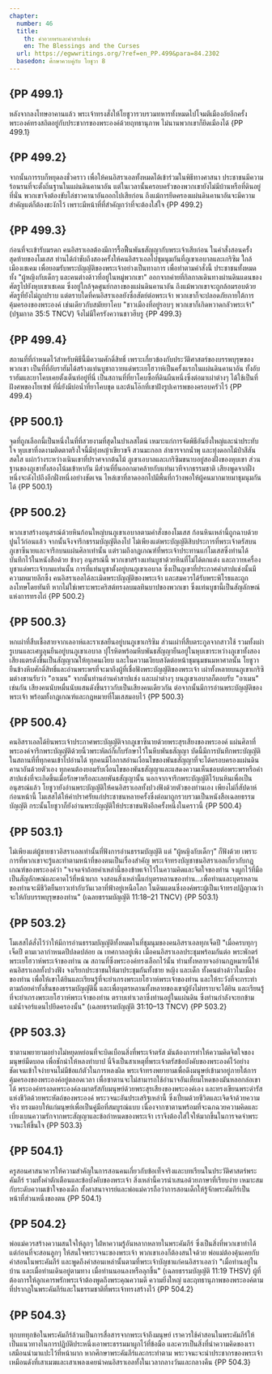 ```yaml
---
chapter:
  number: 46
  title:
    th: คำอวยพรและคำสาปแช่ง
    en: The Blessings and the Curses
  url: https://egwwritings.org/?ref=en_PP.499&para=84.2302
  basedon: ศึกษาควบคู่กับ โยชูวา 8
---
```


## {PP 499.1}

หลังจากลงโทษอาคานแล้ว พระเจ้าทรงสั่งให้โยชูวารวบรวมทหารทั้งหมดไปโจมตีเมืองอัยอีกครั้ง พระองค์ทรงสถิตอยู่กับประชากรของพระองค์ด้วยฤทธานุภาพ ไม่นานพวกเขาก็ยึดเมืองได้ {PP 499.1}

## {PP 499.2}

จากนั้นการรบก็หยุดลงชั่วคราว เพื่อให้คนอิสราเอลทั้งหมดได้เข้าร่วมในพิธีทางศาสนา ประชาชนมีความร้อนรนที่จะตั้งถิ่นฐานในแผ่นดินคานาอัน แต่ในเวลานั้นครอบครัวของพวกเขายังไม่มีบ้านหรือที่ดินอยู่ที่นั่น พวกเขาจึงต้องขับไล่ชาวคานาอันออกไปเสียก่อน ถึงแม้การยึดครองแผ่นดินคานาอันจะมีความสำคัญแต่ก็ต้องชะงักไว้ เพราะมีหน้าที่ที่สำคัญกว่าที่จะต้องใส่ใจ {PP 499.2}

## {PP 499.3}

ก่อนที่จะเข้ารับมรดก คนอิสราเอลต้องมีการรื้อฟื้นพันธสัญญากับพระเจ้าเสียก่อน ในคำสั่งสอนครั้งสุดท้ายของโมเสส ท่านได้กำชับถึงสองครั้งให้คนอิสราเอลไปชุมนุมกันที่ภูเขาเอบาลและเกริซิม ใกล้เมืองเชเคม เพื่อยอมรับพระบัญญัติของพระเจ้าอย่างเป็นทางการ เพื่อทำตามคำสั่งนี้ ประชาชนทั้งหมด ทั้ง "ผู้หญิงกับเด็กๆ และคนต่างด้าวที่อยู่ในหมู่พวกเขา" ออกจากค่ายที่กิลกาลเดินทางผ่านดินแดนของศัตรูไปยังหุบเขาเชเคม ซึ่งอยู่ใกล้จุดศูนย์กลางของแผ่นดินคานาอัน ถึงแม้พวกเขาจะถูกล้อมรอบด้วยศัตรูที่ยังไม่ถูกปราบ แต่ตราบใดที่คนอิสราเอลยังซื่อสัตย์ต่อพระเจ้า พวกเขาก็จะปลอดภัยภายใต้การคุ้มครองของพระองค์ เช่นเดียวกับสมัยยาโคบ "ชาวเมืองที่อยู่รอบๆ พวกเขาก็เกิดหวาดกลัวพระเจ้า" (ปฐมกาล 35:5 TNCV) จึงไม่มีใครรังควานชาวฮีบรู {PP 499.3}

## {PP 499.4}

สถานที่ที่กำหนดไว้สำหรับพิธีนี้มีความศักดิ์สิทธิ์ เพราะเกี่ยวข้องกับประวัติศาสตร์ของบรรพบุรุษของพวกเขา เป็นที่ที่อับราฮัมได้สร้างแท่นบูชาถวายแด่พระเยโฮวาห์เป็นครั้งแรกในแผ่นดินคานาอัน ทั้งอับราฮัมและยาโคบเคยตั้งเต็นท์อยู่ที่นี่ เป็นสถานที่ที่ยาโคบซื้อที่ดินผืนหนึ่งซึ่งต่อมาเผ่าต่างๆ ได้ใช้เป็นที่ฝังศพของโยเซฟ ที่นี่ยังมีบ่อน้ำที่ยาโคบขุด และต้นโอ๊กที่เขาฝังรูปเคารพของครอบครัวไว้ {PP 499.4}

## {PP 500.1}

จุดที่ถูกเลือกนี้เป็นหนึ่งในที่ที่สวยงามที่สุดในปาเลสไตน์ เหมาะแก่การจัดพิธีอันยิ่งใหญ่และน่าประทับใจ หุบเขาที่งดงามติดตาตรึงใจนี้มีทุ่งหญ้าเขียวขจี สวนมะกอก ลำธารจากน้ำพุ และทุ่งดอกไม้ป่าสีสันสดใส แผ่กว้างระหว่างเนินเขาที่ปราศจากต้นไม้ ภูเขาเอบาลและเกริซิมขนาบอยู่สองฝั่งของหุบเขา ส่วนฐานของภูเขาทั้งสองโน้มเข้าหากัน มีส่วนที่ยื่นออกมาคล้ายกับแท่นเวทีจากธรรมชาติ เสียงพูดจากฝั่งหนึ่งจะดังไปถึงอีกฝั่งหนึ่งอย่างชัดเจน ไหล่เขาที่ลาดออกไปมีพื้นที่กว้างพอให้ผู้คนมากมายมาชุมนุมกันได้ {PP 500.1}

## {PP 500.2}

พวกเขาสร้างอนุสรณ์ด้วยหินก้อนใหญ่บนภูเขาเอบาลตามคำสั่งของโมเสส ก้อนหินเหล่านี้ถูกฉาบด้วยปูนไว้ก่อนแล้ว จากนั้นจึงจารึกธรรมบัญญัติลงไป ไม่เพียงแต่พระบัญญัติสิบประการที่พระเจ้าตรัสบนภูเขาซีนายและจารึกบนแผ่นศิลาเท่านั้น แต่รวมถึงกฎเกณฑ์ที่พระเจ้าประทานแก่โมเสสซึ่งท่านได้บันทึกไว้ในหนังสือด้วย ข้างๆ อนุสรณ์นี้ พวกเขาสร้างแท่นบูชาด้วยหินที่ไม่ได้ตกแต่ง และถวายเครื่องบูชาแด่พระเจ้าบนแท่นนั้น การที่แท่นบูชาตั้งอยู่บนภูเขาเอบาล ซึ่งเป็นภูเขาที่ประกาศคำสาปแช่งนั้นมีความหมายลึกซึ้ง คนอิสราเอลได้ละเมิดพระบัญญัติของพระเจ้า และสมควรได้รับพระพิโรธและถูกลงโทษโดยทันที หากไม่ใช่เพราะพระคริสต์ทรงลบมลทินบาปของพวกเขา ซึ่งแท่นบูชานี้เป็นสัญลักษณ์แห่งการทรงไถ่ {PP 500.2}

## {PP 500.3}

หกเผ่าที่สืบเชื้อสายจากเลอาห์และราเชลยืนอยู่บนภูเขาเกริซิม ส่วนเผ่าที่สืบตระกูลจากสาวใช้ รวมทั้งเผ่ารูเบนและเศบูลุนยืนอยู่บนภูเขาเอบาล ปุโรหิตพร้อมหีบพันธสัญญายืนอยู่ในหุบเขาระหว่างภูเขาทั้งสอง เสียงแตรดังขึ้นเป็นสัญญาณให้ทุกคนเงียบ และในความเงียบสงัดต่อหน้าชุมนุมชนมหาศาลนั้น โยชูวายืนข้างหีบศักดิ์สิทธิ์และอ่านพระพรที่จะมาถึงผู้ที่เชื่อฟังพระบัญญัติของพระเจ้า เผ่าทั้งหลายบนภูเขาเกริซิมต่างขานรับว่า "อาเมน" จากนั้นท่านอ่านคำสาปแช่ง และเผ่าต่างๆ บนภูเขาเอบาลก็ตอบรับ "อาเมน" เช่นกัน เสียงคนนับหมื่นนับแสนดังขึ้นราวกับเป็นเสียงคนเดียวกัน ต่อจากนั้นมีการอ่านพระบัญญัติของพระเจ้า พร้อมทั้งกฎเกณฑ์และกฎหมายที่โมเสสมอบไว้ {PP 500.3}

## {PP 500.4}

คนอิสราเอลได้ยินพระเจ้าประกาศพระบัญญัติจากภูเขาซีนายด้วยพระสุรเสียงของพระองค์ แผ่นศิลาที่พระองค์จารึกพระบัญญัติด้วยนิ้วพระหัตถ์ก็เก็บรักษาไว้ในหีบพันธสัญญา บัดนี้มีการบันทึกพระบัญญัติในสถานที่ที่ทุกคนเข้าไปอ่านได้ ทุกคนมีโอกาสอ่านเงื่อนไขของพันธสัญญาที่จะได้ครอบครองแผ่นดินคานาอันด้วยตัวเอง ทุกคนต้องยอมรับเงื่อนไขของพันธสัญญาและแสดงความเห็นชอบต่อพระพรหรือคำสาปแช่งที่จะเกิดขึ้นเมื่อรักษาหรือละเลยพันธสัญญานั้น นอกจากจารึกพระบัญญัติไว้บนหินเพื่อเป็นอนุสรณ์แล้ว โยชูวายังอ่านพระบัญญัติให้คนอิสราเอลทั้งปวงฟังด้วยตัวของท่านเอง เพียงไม่กี่สัปดาห์ก่อนหน้านี้ โมเสสได้ให้คำปราศรัยแก่ประชาชนหลายครั้งซึ่งต่อมาถูกรวบรวมเป็นหนังสือเฉลยธรรมบัญญัติ กระนั้นโยชูวาก็ยังอ่านพระบัญญัติให้ประชาชนฟังอีกครั้งหนึ่งในคราวนี้ {PP 500.4}

## {PP 503.1}

ไม่เพียงแต่ผู้ชายชาวอิสราเอลเท่านั้นที่ฟังการอ่านธรรมบัญญัติ แต่ "ผู้หญิงกับเด็กๆ” ก็ฟังด้วย เพราะการที่พวกเขาจะรู้และทำตามหน้าที่ของตนเป็นเรื่องสำคัญ พระเจ้าทรงบัญชาชนอิสราเอลเกี่ยวกับกฎเกณฑ์ของพระองค์ว่า "จงจดจำถ้อยคำเหล่านี้ของข้าพเจ้าไว้ในความคิดและจิตใจของท่าน จงผูกไว้ที่มือเป็นสัญลักษณ์และคาดไว้ที่หน้าผาก จงสอนสิ่งเหล่านี้แก่บุตรหลานของท่าน…เพื่อท่านและบุตรหลานของท่านจะมีชีวิตยืนยาวเท่ากับวันเวลาที่ฟ้าอยู่เหนือโลก ในดินแดนซึ่งองค์พระผู้เป็นเจ้าทรงปฏิญาณว่าจะให้กับบรรพบุรุษของท่าน" (เฉลยธรรมบัญญัติ 11:18–21 TNCV) {PP 503.1}

## {PP 503.2}

โมเสสได้สั่งไว้ว่าให้มีการอ่านธรรมบัญญัติทั้งหมดในที่ชุมนุมของคนอิสราเอลทุกเจ็ดปี "เมื่อครบทุกๆ เจ็ดปี ตามเวลากำหนดปีปลดปล่อย ณ เทศกาลอยู่เพิง เมื่อคนอิสราเอลประชุมพร้อมกันต่อ พระพักตร์พระเยโฮวาห์พระเจ้าของท่าน ณ สถานที่ซึ่งพระองค์ทรงเลือกไว้นั้น ท่านทั้งหลายจงอ่านกฎหมายนี้ให้คนอิสราเอลทั้งปวงฟัง จงเรียกประชาชนให้มาประชุมกันทั้งชาย หญิง และเด็ก ทั้งคนต่างด้าวในเมืองของท่าน เพื่อให้เขาได้ยินและเรียนรู้ที่จะยำเกรงพระเยโฮวาห์พระเจ้าของท่าน และให้ระวังที่จะกระทำตามถ้อยคำทั้งสิ้นของธรรมบัญญัตินี้ และเพื่อบุตรหลานทั้งหลายของเขาผู้ยังไม่ทราบจะได้ยิน และเรียนรู้ที่จะยำเกรงพระเยโฮวาห์พระเจ้าของท่าน ตราบเท่าเวลาซึ่งท่านอยู่ในแผ่นดิน ซึ่งท่านกำลังจะยกข้ามแม่น้ำจอร์แดนไปยึดครองนั้น" (เฉลยธรรมบัญญัติ 31:10–13 TNCV) {PP 503.2}

## {PP 503.3}

ซาตานพยายามอย่างไม่หยุดหย่อนที่จะบิดเบือนสิ่งที่พระเจ้าตรัส มันต้องการทำให้ความคิดจิตใจของมนุษย์มืดบอด เพื่อชักนำให้หลงทำบาป นี่จึงเป็นสาเหตุที่พระเจ้าตรัสข้อบังคับของพระองค์ไว้อย่างชัดเจนเข้าใจง่ายจนไม่มีข้อแก้ตัวในการหลงผิด พระเจ้าทรงพยายามเพื่อดึงมนุษย์เข้ามาอยู่ภายใต้การคุ้มครองของพระองค์อยู่ตลอดเวลา เพื่อซาตานจะไม่สามารถใช้อำนาจอันเหี้ยมโหดของมันหลอกล่อเขาได้ พระองค์ทรงลดพระองค์ลงมาตรัสกับมนุษย์ด้วยพระสุรเสียงของพระองค์เอง และทรงเขียนพระดำรัสแห่งชีวิตด้วยพระหัตถ์ของพระองค์ พระวจนะอันประเสริฐเหล่านี้ ซึ่งเปี่ยมด้วยชีวิตและเจิดจ้าด้วยความจริง ทรงมอบให้แก่มนุษย์เพื่อเป็นคู่มือที่สมบูรณ์แบบ เนื่องจากซาตานพร้อมที่จะฉกฉวยความคิดและเบี่ยงเบนความรักจากพระสัญญาและข้อกำหนดของพระเจ้า เราจึงต้องใส่ใจให้มากขึ้นในการจดจำพระวจนะให้ขึ้นใจ {PP 503.3}

## {PP 504.1}

ครูสอนศาสนาควรให้ความสำคัญในการสอนคนเกี่ยวกับข้อเท็จจริงและบทเรียนในประวัติศาสตร์พระคัมภีร์ รวมทั้งคำตักเตือนและข้อบังคับของพระเจ้า สิ่งเหล่านี้ควรนำเสนอด้วยภาษาที่เรียบง่าย เหมาะสมกับระดับความเข้าใจของเด็ก ทั้งศาสนาจารย์และพ่อแม่ควรถือว่าการสอนเด็กให้รู้จักพระคัมภีร์เป็นหน้าที่ส่วนหนึ่งของตน {PP 504.1}

## {PP 504.2}

พ่อแม่ควรสร้างความสนใจให้ลูกๆ ใฝ่หาความรู้อันหลากหลายในพระคัมภีร์ ซึ่งเป็นสิ่งที่พวกเขาทำได้ แต่ก่อนที่จะสอนลูกๆ ให้สนใจพระวจนะของพระเจ้า พวกเขาเองก็ต้องสนใจด้วย พ่อแม่ต้องคุ้นเคยกับคำสอนในพระคัมภีร์ และพูดถึงคำสอนเหล่านั้นตามที่พระเจ้าบัญชาแก่คนอิสราเอลว่า "เมื่อท่านอยู่ในบ้าน และเมื่อท่านเดินอยู่ตามทาง เมื่อท่านนอนลงหรือลุกขึ้น" (เฉลยธรรมบัญญัติ 11:19 THSV) ผู้ที่ต้องการให้ลูกเคารพรักพระเจ้าต้องพูดถึงพระคุณความดี ความยิ่งใหญ่ และฤทธานุภาพของพระองค์ตามที่ปรากฏในพระคัมภีร์และในธรรมชาติที่พระเจ้าทรงสร้างไว้ {PP 504.2}

## {PP 504.3}

ทุกบททุกข้อในพระคัมภีร์ล้วนเป็นการสื่อสารจากพระเจ้าถึงมนุษย์ เราควรใช้คำสอนในพระคัมภีร์ให้เป็นแนวทางในการปฏิบัติประหนึ่งเอาพระธรรมมาผูกไว้ที่ข้อมือ และควรเป็นสิ่งที่นำความคิดของเราเสมือนนำมาแปะไว้ที่หน้าผาก หากศึกษาพระคัมภีร์และกระทำตาม พระวจนะจะนำประชากรของพระเจ้า เหมือนดังที่เสาเมฆและเสาเพลงเคยนำคนอิสราเอลทั้งในเวลากลางวันและกลางคืน {PP 504.3}
